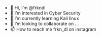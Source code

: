 - 👋 Hi, I’m @frkndl
- 👀 I’m interested in Cyber Security
- 🌱 I’m currently learning Kali linux
- 💞️ I’m looking to collaborate on ...
- 📫 How to reach me frkn_dl on instagram

<!---
frkndl/frkndl is a ✨ special ✨ repository because its `README.md` (this file) appears on your GitHub profile.
You can click the Preview link to take a look at your changes.
--->
